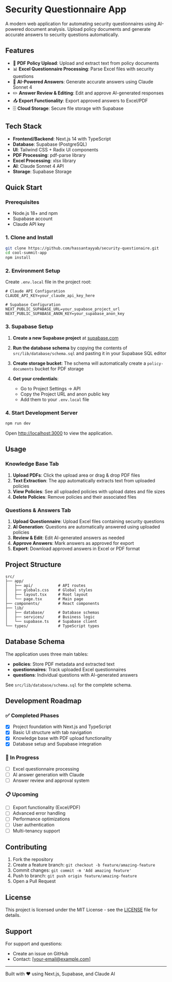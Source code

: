 # Security Questionnaire App

A modern web application for automating security questionnaires using AI-powered document analysis. Upload policy documents and generate accurate answers to security questions automatically.

## Features

- 📄 **PDF Policy Upload**: Upload and extract text from policy documents
- 📊 **Excel Questionnaire Processing**: Parse Excel files with security questions
- 🤖 **AI-Powered Answers**: Generate accurate answers using Claude Sonnet 4
- ✏️ **Answer Review & Editing**: Edit and approve AI-generated responses
- 📤 **Export Functionality**: Export approved answers to Excel/PDF
- 🗄️ **Cloud Storage**: Secure file storage with Supabase

## Tech Stack

- **Frontend/Backend**: Next.js 14 with TypeScript
- **Database**: Supabase (PostgreSQL)
- **UI**: Tailwind CSS + Radix UI components
- **PDF Processing**: pdf-parse library
- **Excel Processing**: xlsx library
- **AI**: Claude Sonnet 4 API
- **Storage**: Supabase Storage

## Quick Start

### Prerequisites

- Node.js 18+ and npm
- Supabase account
- Claude API key

### 1. Clone and Install

```bash
git clone https://github.com/hassantayyab/security-questionaire.git
cd cool-summit-app
npm install
```

### 2. Environment Setup

Create `.env.local` file in the project root:

```env
# Claude API Configuration
CLAUDE_API_KEY=your_claude_api_key_here

# Supabase Configuration
NEXT_PUBLIC_SUPABASE_URL=your_supabase_project_url
NEXT_PUBLIC_SUPABASE_ANON_KEY=your_supabase_anon_key
```

### 3. Supabase Setup

1. **Create a new Supabase project** at [supabase.com](https://supabase.com)

2. **Run the database schema** by copying the contents of `src/lib/database/schema.sql` and pasting it in your Supabase SQL editor

3. **Create storage bucket**: The schema will automatically create a `policy-documents` bucket for PDF storage

4. **Get your credentials**:
   - Go to Project Settings → API
   - Copy the Project URL and anon public key
   - Add them to your `.env.local` file

### 4. Start Development Server

```bash
npm run dev
```

Open [http://localhost:3000](http://localhost:3000) to view the application.

## Usage

### Knowledge Base Tab

1. **Upload PDFs**: Click the upload area or drag & drop PDF files
2. **Text Extraction**: The app automatically extracts text from uploaded policies
3. **View Policies**: See all uploaded policies with upload dates and file sizes
4. **Delete Policies**: Remove policies and their associated files

### Questions & Answers Tab

1. **Upload Questionnaire**: Upload Excel files containing security questions
2. **AI Generation**: Questions are automatically answered using uploaded policies
3. **Review & Edit**: Edit AI-generated answers as needed
4. **Approve Answers**: Mark answers as approved for export
5. **Export**: Download approved answers in Excel or PDF format

## Project Structure

```
src/
├── app/
│   ├── api/           # API routes
│   ├── globals.css    # Global styles
│   ├── layout.tsx     # Root layout
│   └── page.tsx       # Main page
├── components/        # React components
├── lib/
│   ├── database/      # Database schemas
│   ├── services/      # Business logic
│   └── supabase.ts    # Supabase client
└── types/             # TypeScript types
```

## Database Schema

The application uses three main tables:

- **policies**: Store PDF metadata and extracted text
- **questionnaires**: Track uploaded Excel questionnaires
- **questions**: Individual questions with AI-generated answers

See `src/lib/database/schema.sql` for the complete schema.

## Development Roadmap

### ✅ Completed Phases
- [x] Project foundation with Next.js and TypeScript
- [x] Basic UI structure with tab navigation
- [x] Knowledge base with PDF upload functionality
- [x] Database setup and Supabase integration

### 🚧 In Progress
- [ ] Excel questionnaire processing
- [ ] AI answer generation with Claude
- [ ] Answer review and approval system

### 📋 Upcoming
- [ ] Export functionality (Excel/PDF)
- [ ] Advanced error handling
- [ ] Performance optimizations
- [ ] User authentication
- [ ] Multi-tenancy support

## Contributing

1. Fork the repository
2. Create a feature branch: `git checkout -b feature/amazing-feature`
3. Commit changes: `git commit -m 'Add amazing feature'`
4. Push to branch: `git push origin feature/amazing-feature`
5. Open a Pull Request

## License

This project is licensed under the MIT License - see the [LICENSE](LICENSE) file for details.

## Support

For support and questions:
- Create an issue on GitHub
- Contact: [your-email@example.com]

---

Built with ❤️ using Next.js, Supabase, and Claude AI
